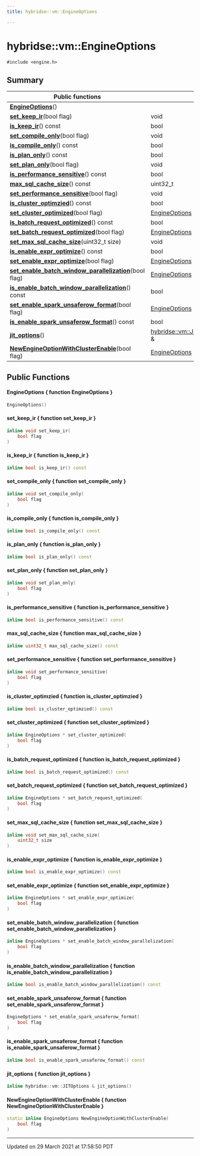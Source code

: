 ```yaml
---
title: hybridse::vm::EngineOptions

---
```

# hybridse::vm::EngineOptions



`#include <engine.h>`

## Summary


|  Public functions|            |
| -------------- | -------------- |
|**[EngineOptions](/hybridse/usage/api/c++/Classes/classhybridse_1_1vm_1_1_engine_options.md#function-engineoptions)**()|  |
|**[set_keep_ir](/hybridse/usage/api/c++/Classes/classhybridse_1_1vm_1_1_engine_options.md#function-set_keep_ir)**(bool flag)| void  |
|**[is_keep_ir](/hybridse/usage/api/c++/Classes/classhybridse_1_1vm_1_1_engine_options.md#function-is_keep_ir)**() const| bool  |
|**[set_compile_only](/hybridse/usage/api/c++/Classes/classhybridse_1_1vm_1_1_engine_options.md#function-set_compile_only)**(bool flag)| void  |
|**[is_compile_only](/hybridse/usage/api/c++/Classes/classhybridse_1_1vm_1_1_engine_options.md#function-is_compile_only)**() const| bool  |
|**[is_plan_only](/hybridse/usage/api/c++/Classes/classhybridse_1_1vm_1_1_engine_options.md#function-is_plan_only)**() const| bool  |
|**[set_plan_only](/hybridse/usage/api/c++/Classes/classhybridse_1_1vm_1_1_engine_options.md#function-set_plan_only)**(bool flag)| void  |
|**[is_performance_sensitive](/hybridse/usage/api/c++/Classes/classhybridse_1_1vm_1_1_engine_options.md#function-is_performance_sensitive)**() const| bool  |
|**[max_sql_cache_size](/hybridse/usage/api/c++/Classes/classhybridse_1_1vm_1_1_engine_options.md#function-max_sql_cache_size)**() const| uint32_t  |
|**[set_performance_sensitive](/hybridse/usage/api/c++/Classes/classhybridse_1_1vm_1_1_engine_options.md#function-set_performance_sensitive)**(bool flag)| void  |
|**[is_cluster_optimzied](/hybridse/usage/api/c++/Classes/classhybridse_1_1vm_1_1_engine_options.md#function-is_cluster_optimzied)**() const| bool  |
|**[set_cluster_optimized](/hybridse/usage/api/c++/Classes/classhybridse_1_1vm_1_1_engine_options.md#function-set_cluster_optimized)**(bool flag)| [EngineOptions](/hybridse/usage/api/c++/Classes/classhybridse_1_1vm_1_1_engine_options.md) *  |
|**[is_batch_request_optimized](/hybridse/usage/api/c++/Classes/classhybridse_1_1vm_1_1_engine_options.md#function-is_batch_request_optimized)**() const| bool  |
|**[set_batch_request_optimized](/hybridse/usage/api/c++/Classes/classhybridse_1_1vm_1_1_engine_options.md#function-set_batch_request_optimized)**(bool flag)| [EngineOptions](/hybridse/usage/api/c++/Classes/classhybridse_1_1vm_1_1_engine_options.md) *  |
|**[set_max_sql_cache_size](/hybridse/usage/api/c++/Classes/classhybridse_1_1vm_1_1_engine_options.md#function-set_max_sql_cache_size)**(uint32_t size)| void  |
|**[is_enable_expr_optimize](/hybridse/usage/api/c++/Classes/classhybridse_1_1vm_1_1_engine_options.md#function-is_enable_expr_optimize)**() const| bool  |
|**[set_enable_expr_optimize](/hybridse/usage/api/c++/Classes/classhybridse_1_1vm_1_1_engine_options.md#function-set_enable_expr_optimize)**(bool flag)| [EngineOptions](/hybridse/usage/api/c++/Classes/classhybridse_1_1vm_1_1_engine_options.md) *  |
|**[set_enable_batch_window_parallelization](/hybridse/usage/api/c++/Classes/classhybridse_1_1vm_1_1_engine_options.md#function-set_enable_batch_window_parallelization)**(bool flag)| [EngineOptions](/hybridse/usage/api/c++/Classes/classhybridse_1_1vm_1_1_engine_options.md) *  |
|**[is_enable_batch_window_parallelization](/hybridse/usage/api/c++/Classes/classhybridse_1_1vm_1_1_engine_options.md#function-is_enable_batch_window_parallelization)**() const| bool  |
|**[set_enable_spark_unsaferow_format](/hybridse/usage/api/c++/Classes/classhybridse_1_1vm_1_1_engine_options.md#function-set_enable_spark_unsaferow_format)**(bool flag)| [EngineOptions](/hybridse/usage/api/c++/Classes/classhybridse_1_1vm_1_1_engine_options.md) *  |
|**[is_enable_spark_unsaferow_format](/hybridse/usage/api/c++/Classes/classhybridse_1_1vm_1_1_engine_options.md#function-is_enable_spark_unsaferow_format)**() const| bool  |
|**[jit_options](/hybridse/usage/api/c++/Classes/classhybridse_1_1vm_1_1_engine_options.md#function-jit_options)**()| [hybridse::vm::JITOptions](/hybridse/usage/api/c++/Classes/classhybridse_1_1vm_1_1_j_i_t_options.md) &  |
|**[NewEngineOptionWithClusterEnable](/hybridse/usage/api/c++/Classes/classhybridse_1_1vm_1_1_engine_options.md#function-newengineoptionwithclusterenable)**(bool flag)| [EngineOptions](/hybridse/usage/api/c++/Classes/classhybridse_1_1vm_1_1_engine_options.md)  |

## Public Functions

#### EngineOptions { function EngineOptions }

```cpp
EngineOptions()
```


#### set_keep_ir { function set_keep_ir }

```cpp
inline void set_keep_ir(
    bool flag
)
```


#### is_keep_ir { function is_keep_ir }

```cpp
inline bool is_keep_ir() const
```


#### set_compile_only { function set_compile_only }

```cpp
inline void set_compile_only(
    bool flag
)
```


#### is_compile_only { function is_compile_only }

```cpp
inline bool is_compile_only() const
```


#### is_plan_only { function is_plan_only }

```cpp
inline bool is_plan_only() const
```


#### set_plan_only { function set_plan_only }

```cpp
inline void set_plan_only(
    bool flag
)
```


#### is_performance_sensitive { function is_performance_sensitive }

```cpp
inline bool is_performance_sensitive() const
```


#### max_sql_cache_size { function max_sql_cache_size }

```cpp
inline uint32_t max_sql_cache_size() const
```


#### set_performance_sensitive { function set_performance_sensitive }

```cpp
inline void set_performance_sensitive(
    bool flag
)
```


#### is_cluster_optimzied { function is_cluster_optimzied }

```cpp
inline bool is_cluster_optimzied() const
```


#### set_cluster_optimized { function set_cluster_optimized }

```cpp
inline EngineOptions * set_cluster_optimized(
    bool flag
)
```


#### is_batch_request_optimized { function is_batch_request_optimized }

```cpp
inline bool is_batch_request_optimized() const
```


#### set_batch_request_optimized { function set_batch_request_optimized }

```cpp
inline EngineOptions * set_batch_request_optimized(
    bool flag
)
```


#### set_max_sql_cache_size { function set_max_sql_cache_size }

```cpp
inline void set_max_sql_cache_size(
    uint32_t size
)
```


#### is_enable_expr_optimize { function is_enable_expr_optimize }

```cpp
inline bool is_enable_expr_optimize() const
```


#### set_enable_expr_optimize { function set_enable_expr_optimize }

```cpp
inline EngineOptions * set_enable_expr_optimize(
    bool flag
)
```


#### set_enable_batch_window_parallelization { function set_enable_batch_window_parallelization }

```cpp
inline EngineOptions * set_enable_batch_window_parallelization(
    bool flag
)
```


#### is_enable_batch_window_parallelization { function is_enable_batch_window_parallelization }

```cpp
inline bool is_enable_batch_window_parallelization() const
```


#### set_enable_spark_unsaferow_format { function set_enable_spark_unsaferow_format }

```cpp
EngineOptions * set_enable_spark_unsaferow_format(
    bool flag
)
```


#### is_enable_spark_unsaferow_format { function is_enable_spark_unsaferow_format }

```cpp
inline bool is_enable_spark_unsaferow_format() const
```


#### jit_options { function jit_options }

```cpp
inline hybridse::vm::JITOptions & jit_options()
```


#### NewEngineOptionWithClusterEnable { function NewEngineOptionWithClusterEnable }

```cpp
static inline EngineOptions NewEngineOptionWithClusterEnable(
    bool flag
)
```


-------------------------------

Updated on 29 March 2021 at 17:58:50 PDT
